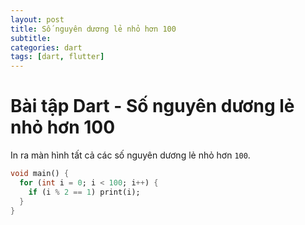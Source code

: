 ```yaml
---
layout: post
title: Số nguyên dương lẻ nhỏ hơn 100
subtitle: 
categories: dart
tags: [dart, flutter]
---
```


# Bài tập Dart - Số nguyên dương lẻ nhỏ hơn 100

In ra màn hình tất cả các số nguyên dương lẻ nhỏ hơn `100`.

```dart
void main() {
  for (int i = 0; i < 100; i++) {
    if (i % 2 == 1) print(i);
  }
}
```

